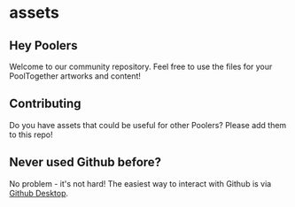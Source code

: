 # assets
## Hey Poolers
Welcome to our community repository.
Feel free to use the files for your PoolTogether artworks and content!

## Contributing
Do you have assets that could be useful for other Poolers? Please add them to this repo! 

## Never used Github before?
No problem - it's not hard!
The easiest way to interact with Github is via [Github Desktop](https://desktop.github.com/).
